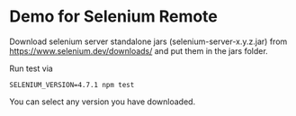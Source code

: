# Demo for Selenium Remote

Download selenium server standalone jars (selenium-server-x.y.z.jar) from https://www.selenium.dev/downloads/ and put them in the jars folder.


Run test via

```
SELENIUM_VERSION=4.7.1 npm test
```

You can select any version you have downloaded.

